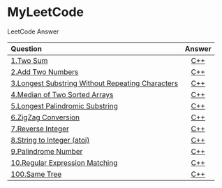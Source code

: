 # MyLeetCode
LeetCode Answer

|Question|Answer|
|:--------------------------------------------|:--------------------------------------------------------:|
|[1.Two Sum](https://leetcode.com/problems/two-sum/)|[C++](https://github.com/yaochengfly/MyLeetCode/blob/master/1.Two%20Sum)|
|[2.Add Two Numbers](https://leetcode.com/problems/add-two-numbers/)|[C++](https://github.com/yaochengfly/MyLeetCode/blob/master/2.Add%20Two%20Numbers)|
|[3.Longest Substring Without Repeating Characters ](https://leetcode.com/problems/longest-substring-without-repeating-characters/)|[C++](https://github.com/yaochengfly/MyLeetCode/blob/master/3.Longest%20Substring%20Without%20Repeating%20Characters)|
|[4.Median of Two Sorted Arrays](https://leetcode.com/problems/median-of-two-sorted-arrays/)|[C++](https://github.com/yaochengfly/MyLeetCode/blob/master/4.Median%20of%20Two%20Sorted%20Arrays)|
|[5.Longest Palindromic Substring ](https://leetcode.com/problems/longest-palindromic-substring/)|[C++](https://github.com/yaochengfly/MyLeetCode/blob/master/5.Longest%20Palindromic%20Substring)|
|[6.ZigZag Conversion](https://leetcode.com/problems/zigzag-conversion/)|[C++](https://github.com/yaochengfly/MyLeetCode/blob/master/6.ZigZag%20Conversion)|
|[7.Reverse Integer](https://leetcode.com/problems/reverse-integer/)|[C++](https://github.com/yaochengfly/MyLeetCode/blob/master/7.Reverse%20Integer)|
|[8.String to Integer (atoi)](https://leetcode.com/problems/string-to-integer-atoi/)|[C++](https://github.com/yaochengfly/MyLeetCode/blob/master/8.String%20to%20Integer%20(atoi))|
|[9.Palindrome Number](https://leetcode.com/problems/palindrome-number/)|[C++](https://github.com/yaochengfly/MyLeetCode/blob/master/9.Palindrome%20Number)|
|[10.Regular Expression Matching ](https://leetcode.com/problems/regular-expression-matching/)|[C++](https://github.com/yaochengfly/MyLeetCode/blob/master/10.Regular%20Expression%20Matching)|
|[100.Same Tree](https://leetcode.com/problems/same-tree/)|[C++](https://github.com/yaochengfly/MyLeetCode/blob/master/100.Same%20Tree)|
